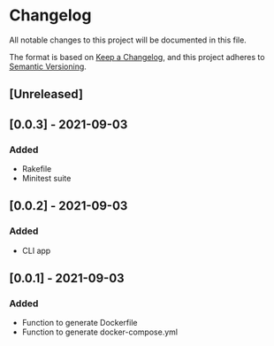# Changelog
All notable changes to this project will be documented in this file.

The format is based on [Keep a Changelog](https://keepachangelog.com/en/1.0.0/),
and this project adheres to [Semantic Versioning](https://semver.org/spec/v2.0.0.html).

## [Unreleased]

## [0.0.3] - 2021-09-03
### Added
- Rakefile
- Minitest suite

## [0.0.2] - 2021-09-03
### Added
- CLI app

## [0.0.1] - 2021-09-03
### Added
- Function to generate Dockerfile
- Function to generate docker-compose.yml
